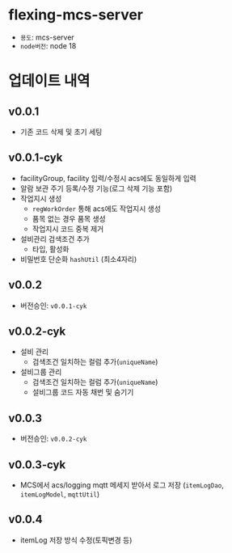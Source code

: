 # flexing-mcs-server

- `용도`: mcs-server
- `node버전`: node 18

# 업데이트 내역

## v0.0.1

- 기존 코드 삭제 및 초기 세팅

## v0.0.1-cyk

- facilityGroup, facility 입력/수정시 acs에도 동일하게 입력
- 알람 보관 주기 등록/수정 기능(로그 삭제 기능 포함)
- 작업지시 생성
  - `regWorkOrder` 통해 acs에도 작업지시 생성
  - 품목 없는 경우 품목 생성
  - 작업지시 코드 중복 제거
- 설비관리 검색조건 추가
  - 타입, 활성화
- 비밀번호 단순화 `hashUtil` (최소4자리)

## v0.0.2

- 버전승인: `v0.0.1-cyk`

## v0.0.2-cyk

- 설비 관리
  - 검색조건 일치하는 컬럼 추가(`uniqueName`)
- 설비그룹 관리
  - 검색조건 일치하는 컬럼 추가(`uniqueName`)
  - 설비그룹 코드 자동 채번 및 숨기기

## v0.0.3

- 버전승인: `v0.0.2-cyk`

## v0.0.3-cyk

- MCS에서 acs/logging mqtt 메세지 받아서 로그 저장
  (`itemLogDao`, `itemLogModel`, `mqttUtil`)

## v0.0.4

- itemLog 저장 방식 수정(토픽변경 등)
